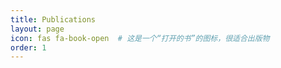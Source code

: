 ```yaml
---
title: Publications
layout: page
icon: fas fa-book-open  # 这是一个“打开的书”的图标，很适合出版物
order: 1
---
```


<!-- ## Journal Publications

1.  Author A, **Zhong Liu**, and Author B, "Your First Journal Paper Title," in *IEEE Transactions on Power Electronics (TPEL)*, vol. XX, no. XX, pp. XXXX-XXXX, Month 20XX.
    [ [PDF](这里放PDF链接) ] [ [Code](这里放GitHub代码链接) ] 

2.  **Zhong Liu**, Author C, and Author D, "Your Second Journal Paper Title," in *IEEE Journal of Emerging and Selected Topics in Power Electronics (JESTPE)*, vol. XX, pp. XXXX-XXXX, Month 20XX.
    [ [PDF](...) ] 

---

## Conference Publications

1.  Author E, Author F, and **Zhong Liu**, "Your First Conference Paper Title," in *Proc. IEEE Energy Conversion Congress and Exposition (ECCE)*, City, State, USA, Month 20XX, pp. XXXX-XXXX.
    [ [PDF](...) ] [ [Slides](这里放slides链接) ] 

2.  **Zhong Liu**, Author G, and Author H, "Your Second Conference Paper Title," in *Proc. IEEE Applied Power Electronics Conference (APEC)*, City, State, USA, Month 20XX, pp. XXXX-XXXX.
    [ [PDF](...) ] -->
